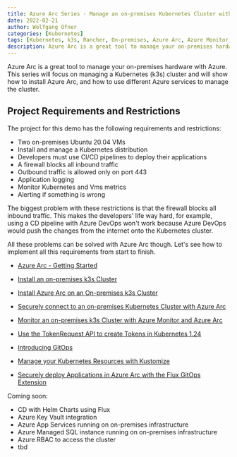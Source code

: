```yaml
---
title: Azure Arc Series - Manage an on-premises Kubernetes Cluster with Azure Arc
date: 2022-02-21
author: Wolfgang Ofner
categories: [Kubernetes]
tags: [Kubernetes, k3s, Rancher, On-premises, Azure Arc, Azure Monitor, CI/CD, Flux, GitOps]
description: Azure Arc is a great tool to manage your on-premises hardware, such as an k3s cluster, with Azure.
---
```


Azure Arc is a great tool to manage your on-premises hardware with Azure. This series will focus on managing a Kubernetes (k3s) cluster and will show how to install Azure Arc, and how to use different Azure services to manage the cluster.

## Project Requirements and Restrictions

The project for this demo has the following requirements and restrictions:

- Two on-premises Ubuntu 20.04 VMs
- Install and manage a Kubernetes distribution
- Developers must use CI/CD pipelines to deploy their applications
- A firewall blocks all inbound traffic
- Outbound traffic is allowed only on port 443
- Application logging
- Monitor Kubernetes and Vms metrics
- Alerting if something is wrong

The biggest problem with these restrictions is that the firewall blocks all inbound traffic. This makes the developers' life way hard, for example, using a CD pipeline with Azure DevOps won't work because Azure DevOps would push the changes from the internet onto the Kubernetes cluster.

All these problems can be solved with Azure Arc though. Let's see how to implement all this requirements from start to finish. 

- [Azure Arc - Getting Started](azure-arc-getting-started)

- [Install an on-premises k3s Cluster](/install-on-premises-k3s-cluster)

- [Install Azure Arc on an On-premises k3s Cluster](/install-azure-arc-on-premises-k3s-cluster)

- [Securely connect to an on-premises Kubernetes Cluster with Azure Arc](/securely-connect-to-on-premises-kubernetes-with-azure-arc)

- [Monitor an on-premises k3s Cluster with Azure Monitor and Azure Arc](/monitor-on-premises-k3s-cluster-with-azure-monitor-and-azure-arc)

- [Use the TokenRequest API to create Tokens in Kubernetes 1.24](/use-the-tokenrequest-api-to-create-tokens-in-kubernetes)

- [Introducing GitOps](/introducing-gitops)

- [Manage your Kubernetes Resources with Kustomize](/manage-kubernetes-resources-with-kustomize)

- [Securely deploy Applications in Azure Arc with the Flux GitOps Extension](/securely-deploy-application-azure-arc-with-flux-gitops)

<!-- - [HelmDeploy](/XXX) -->

<!-- - [Deploy Applications from private Repositories using Flux GitOps and Azure Arc](/deploy-application-from-private-repositories-flux-gitops-azure-arc) -->

Coming soon:

- CD with Helm Charts using Flux
- Azure Key Vault integration
- Azure App Services running on on-premises infrastructure
- Azure Managed SQL instance running on on-premises infrastructure
- Azure RBAC to access the cluster
- tbd
